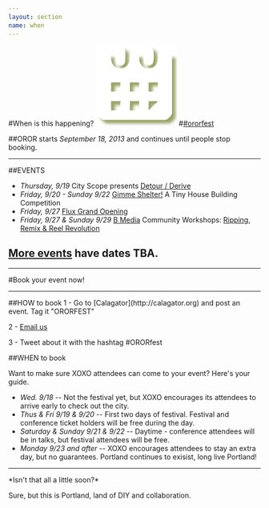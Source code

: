 ```yaml
---
layout: section
name: when
---
```


#When is this happening?
<a href="http://calagator.org/events/search?tag=ororfest"><img src="/resources/images/calendar.png" alt="" /></a>
#[#ororfest](http://calagator.org/events/search?tag=ororfest)


##OROR starts *September 18, 2013* and continues until people stop booking.
<hr>

##EVENTS
* *Thursday, 9/19* City Scope presents [Detour / Derive](http://calagator.org/events/1250464844)
* *Friday, 9/20 - Sunday 9/22* [Gimme Shelter!](http://calagator.org/events/1250464800) A Tiny House Building Competition
* *Friday, 9/27* [Flux Grand Opening](http://calagator.org/events/1250464758)
* *Friday, 9/27 & Sunday 9/29* [B Media](http://www.bmediacollective.org/reelrevolution) Community Workshops: [Ripping, Remix & Reel Revolution](http://calagator.org/events/1250464796)

## [More events](#what) have dates TBA.

<hr>

#Book your event now!
<hr>
##HOW to book
1 - Go to [Calagator](http://calagator.org) and post an event. Tag it "ORORFEST"

2 - [Email us](mailto:info@ororfest.com?subject=Booked!)

3 - Tweet about it with the hashtag #ORORfest

##WHEN to book

Want to make sure XOXO attendees can come to your event? Here's your guide.



* *Wed. 9/18* -- Not the festival yet, but XOXO encourages its attendees to arrive early to check out the city.
* *Thus & Fri 9/19 & 9/20* -- First two days of festival. Festival and conference ticket holders will be free during the day.
* *Saturday & Sunday 9/21 & 9/22* -- Daytime - conference attendees will be in talks, but festival attendees will be free.
* *Monday 9/23 and after* -- XOXO encourages attendees to stay an extra day, but no guarantees. Portland continues to exisist, long live Portland!


<hr>
*Isn't that all a little soon?*

Sure, but this is Portland, land of DIY and collaboration.

